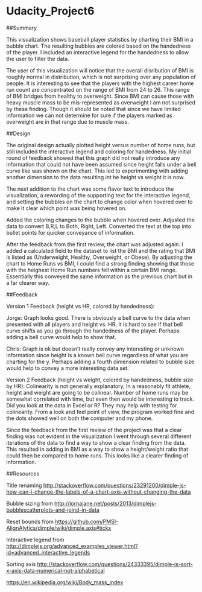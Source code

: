 # Udacity_Project6

##Summary

This visualization shows baseball player statistics by charting their BMI in a bubble chart. The resulting bubbles are colored based on the handedness of the player. I included an interactive legend for the handedness to allow the user to filter the data.

The user of this visualization will notice that the overall disribution of BMI is roughly normal in distribution, which is not surprising over any population of people.  It is interesting to see that the players with the highest career home run count are concentrated on the range of BMI from 24 to 26.  This range of BMI bridges from healthy to overweight.  Since BMI can cause those with heavy muscle mass to be mis-represented as overweight I am not surprised by these finding.  Though it should be noted that since we have limited information we can not determine for sure if the players marked as overweight are in that range due to muscle mass.

##Design

The original design actually plotted height versus number of home runs, but still included the interactive legend 
and coloring for handedness. My initial round of feedback showed that this graph did not really introduce any information
that could not have been assumed since height falls under a bell curve like was shown on the chart. This led to experimenting with adding another dimension to the data resulting int he height vs weight it is now.

The next addition to the chart was some flavor text to introduce the visualization, a rewording of the supporting text for
the interactive legend, and setting the bubbles on the chart to change color when hovered over to make it clear which point 
was being hovered on.

Added the coloring changes to the bubble when hovered over.  Adjusted the data to convert B,R,L to Both, Right, Left.  Converted the text at the top into bullet points for quicker conveyance of information.

After the feedback from the first review, the chart was adjusted again.  I added a calculated field to the dataset to list the BMI and the rating that BMI is listed as (Underweight, Healthy, Overweight, or Obese).  By adjusting the chart to Home Runs vs BMI, I could find a strong finding showing that those with the heighest Home Run numbers fell within a certain BMI range.  Essentially this conveyed the same information as the previous chart but in a far clearer way.

##Feedback

Version 1 Feedback (height vs HR, colored by handedness): 

Jorge: Graph looks good. There is obviously a bell curve to the data
when presented with all players and height vs. HR. It is hard to see if that bell curve shifts as you go through the handedness
of the player. Perhaps adding a bell curve would help to show that.

Chris: Graph is ok but doesn’t really convey any interesting or unknown information since height is a known bell
curve regardless of what you are charting for the y. Perhaps adding a fourth dimension related to bubble size would
help to convey a more interesting data set.

Version 2 Feedback (height vs weight, colored by handedness, bubble size by HR): Colinearity is not generally explanatory,
In a reasonably fit athlete, height and weight are going to be colinear. Number of home runs may be somewhat correlated with
time, but even then would be interesting to track. Did you look at the data in Excel or R? They may help with testing for colinearity.
From a look and feel point of view, the program worked fine and the dots showed well on both the computer and my phone.

Since the feedback from the first review of the project was that a clear finding was not evident in the visualization I went through several different iterations of the data to find a way to show a clear finding from the data.  This resulted in adding in BMI as a way to show a height/weight ratio that could then be compared to home runs.  This looks like a clearer finding of information.

##Resources

Title renaming http://stackoverflow.com/questions/23291200/dimple-js-how-can-i-change-the-labels-of-a-chart-axis-without-changing-the-data

Bubble sizing from http://lornajane.net/posts/2013/dimplejs-bubblescatterplots-and-joind-in-data 

Reset bounds from https://github.com/PMSI-AlignAlytics/dimple/wiki/dimple.axis#ticks 

Interactive legend from http://dimplejs.org/advanced_examples_viewer.html?id=advanced_interactive_legends 

Sorting axis http://stackoverflow.com/questions/24333395/dimple-js-sort-x-axis-data-numerical-not-alphabetical

https://en.wikipedia.org/wiki/Body_mass_index
